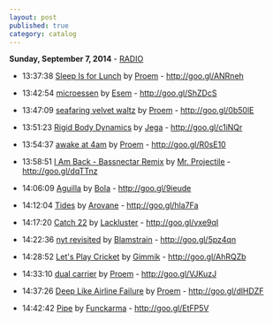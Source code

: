 ```yaml
---
layout: post
published: true
category: catalog
---
```


**Sunday, September  7, 2014** - [RADIO](/2014/09/07/Proem-radio)

*   13:37:38  [Sleep Is for Lunch](http://goo.gl/hM7b5T) by [Proem](http://www.last.fm/music/Proem) - http://goo.gl/ANRneh

*   13:42:54  [microessen](http://goo.gl/MeAytn) by [Esem](http://www.last.fm/music/Esem) - http://goo.gl/ShZDcS

*   13:47:09  [seafaring velvet waltz](http://goo.gl/KFHJ5p) by [Proem](http://www.last.fm/music/Proem) - http://goo.gl/0b50lE

*   13:51:23  [Rigid Body Dynamics](http://goo.gl/VYWCnV) by [Jega](http://www.last.fm/music/Jega) - http://goo.gl/c1iNQr

*   13:54:37  [awake at 4am](http://goo.gl/1xnKy0) by [Proem](http://www.last.fm/music/Proem) - http://goo.gl/R0sE10

*   13:58:51  [I Am Back - Bassnectar Remix](http://goo.gl/00iJHp) by [Mr. Projectile](http://www.last.fm/music/Mr.+Projectile) - http://goo.gl/dqTTnz

*   14:06:09  [Aguilla](http://goo.gl/TRlUAH) by [Bola](http://www.last.fm/music/Bola) - http://goo.gl/9ieude

*   14:12:04  [Tides](http://goo.gl/GgrTFI) by [Arovane](http://www.last.fm/music/Arovane) - http://goo.gl/hla7Fa

*   14:17:20  [Catch 22](http://goo.gl/pABgCk) by [Lackluster](http://www.last.fm/music/Lackluster) - http://goo.gl/vxe9qI

*   14:22:36  [nyt revisited](http://goo.gl/gHDwEX) by [Blamstrain](http://www.last.fm/music/Blamstrain) - http://goo.gl/5pz4qn

*   14:28:52  [Let's Play Cricket](http://goo.gl/5HW4UV) by [Gimmik](http://www.last.fm/music/Gimmik) - http://goo.gl/AhRQZb

*   14:33:10  [dual carrier](http://goo.gl/7Fz5pp) by [Proem](http://www.last.fm/music/Proem) - http://goo.gl/VJKuzJ

*   14:37:26  [Deep Like Airline Failure](http://goo.gl/fpmZqp) by [Proem](http://www.last.fm/music/Proem) - http://goo.gl/dlHDZF

*   14:42:42  [Pipe](http://goo.gl/7ESkdY) by [Funckarma](http://www.last.fm/music/Funckarma) - http://goo.gl/EtFP5V

